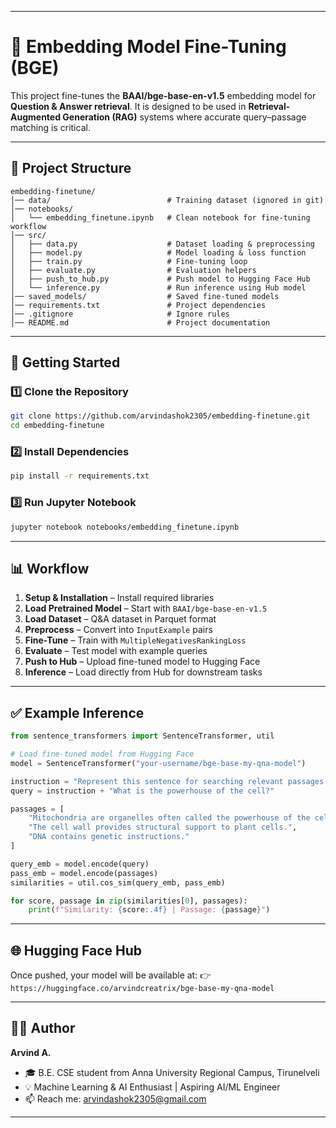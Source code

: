 
---

# 🔎 Embedding Model Fine-Tuning (BGE)

This project fine-tunes the **BAAI/bge-base-en-v1.5** embedding model for **Question & Answer retrieval**.
It is designed to be used in **Retrieval-Augmented Generation (RAG)** systems where accurate query–passage matching is critical.

---

## 📂 Project Structure

```
embedding-finetune/
│── data/                          # Training dataset (ignored in git)
│── notebooks/                
│   └── embedding_finetune.ipynb   # Clean notebook for fine-tuning workflow
│── src/                      
│   ├── data.py                    # Dataset loading & preprocessing
│   ├── model.py                   # Model loading & loss function
│   ├── train.py                   # Fine-tuning loop
│   ├── evaluate.py                # Evaluation helpers
│   ├── push_to_hub.py             # Push model to Hugging Face Hub
│   └── inference.py               # Run inference using Hub model
│── saved_models/                  # Saved fine-tuned models
│── requirements.txt               # Project dependencies
│── .gitignore                     # Ignore rules
│── README.md                      # Project documentation
```

---

## 🚀 Getting Started

### 1️⃣ Clone the Repository

```bash
git clone https://github.com/arvindashok2305/embedding-finetune.git
cd embedding-finetune
```

### 2️⃣ Install Dependencies

```bash
pip install -r requirements.txt
```

### 3️⃣ Run Jupyter Notebook

```bash
jupyter notebook notebooks/embedding_finetune.ipynb
```

---

## 📊 Workflow

1. **Setup & Installation** – Install required libraries
2. **Load Pretrained Model** – Start with `BAAI/bge-base-en-v1.5`
3. **Load Dataset** – Q\&A dataset in Parquet format
4. **Preprocess** – Convert into `InputExample` pairs
5. **Fine-Tune** – Train with `MultipleNegativesRankingLoss`
6. **Evaluate** – Test model with example queries
7. **Push to Hub** – Upload fine-tuned model to Hugging Face
8. **Inference** – Load directly from Hub for downstream tasks

---

## ✅ Example Inference

```python
from sentence_transformers import SentenceTransformer, util

# Load fine-tuned model from Hugging Face
model = SentenceTransformer("your-username/bge-base-my-qna-model")

instruction = "Represent this sentence for searching relevant passages: "
query = instruction + "What is the powerhouse of the cell?"

passages = [
    "Mitochondria are organelles often called the powerhouse of the cell.",
    "The cell wall provides structural support to plant cells.",
    "DNA contains genetic instructions."
]

query_emb = model.encode(query)
pass_emb = model.encode(passages)
similarities = util.cos_sim(query_emb, pass_emb)

for score, passage in zip(similarities[0], passages):
    print(f"Similarity: {score:.4f} | Passage: {passage}")
```

---

## 🌐 Hugging Face Hub

Once pushed, your model will be available at:
👉 `https://huggingface.co/arvindcreatrix/bge-base-my-qna-model`

---

## 👨‍💻 Author

**Arvind A.**

* 🎓 B.E. CSE student from Anna University Regional Campus, Tirunelveli
* 💡 Machine Learning & AI Enthusiast | Aspiring AI/ML Engineer
* 📫 Reach me: [arvindashok2305@gmail.com](mailto:arvindashok2305@gmail.com)

---

